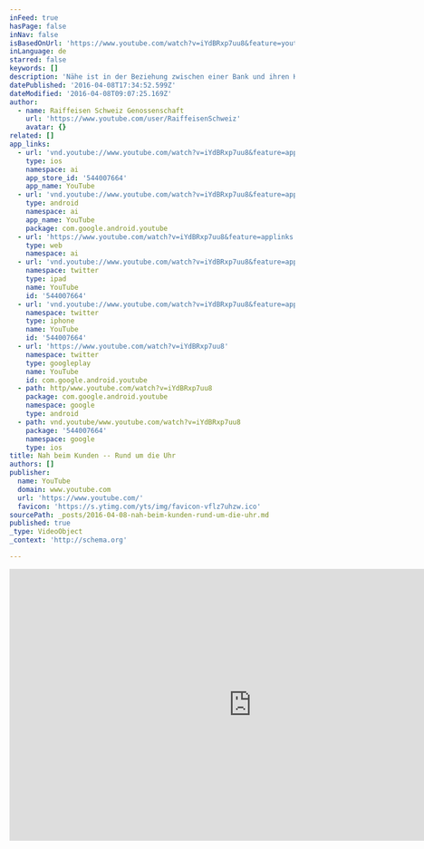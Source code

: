 ```yaml
---
inFeed: true
hasPage: false
inNav: false
isBasedOnUrl: 'https://www.youtube.com/watch?v=iYdBRxp7uu8&feature=youtu.be'
inLanguage: de
starred: false
keywords: []
description: 'Nähe ist in der Beziehung zwischen einer Bank und ihren Kunden entscheidend. Denn sie schafft Vertrauen. Raiffeisen sorgt auf ganzer Linie für Nähe. Dadurch, dass sie das dichteste Bancomaten- und Geschäftsstellen-Netz der Schweiz hat, sind ihre Bankdienstleistungen in hohem Mass verfügbar.'
datePublished: '2016-04-08T17:34:52.599Z'
dateModified: '2016-04-08T09:07:25.169Z'
author:
  - name: Raiffeisen Schweiz Genossenschaft
    url: 'https://www.youtube.com/user/RaiffeisenSchweiz'
    avatar: {}
related: []
app_links:
  - url: 'vnd.youtube://www.youtube.com/watch?v=iYdBRxp7uu8&feature=applinks'
    type: ios
    namespace: ai
    app_store_id: '544007664'
    app_name: YouTube
  - url: 'vnd.youtube://www.youtube.com/watch?v=iYdBRxp7uu8&feature=applinks'
    type: android
    namespace: ai
    app_name: YouTube
    package: com.google.android.youtube
  - url: 'https://www.youtube.com/watch?v=iYdBRxp7uu8&feature=applinks'
    type: web
    namespace: ai
  - url: 'vnd.youtube://www.youtube.com/watch?v=iYdBRxp7uu8&feature=applinks'
    namespace: twitter
    type: ipad
    name: YouTube
    id: '544007664'
  - url: 'vnd.youtube://www.youtube.com/watch?v=iYdBRxp7uu8&feature=applinks'
    namespace: twitter
    type: iphone
    name: YouTube
    id: '544007664'
  - url: 'https://www.youtube.com/watch?v=iYdBRxp7uu8'
    namespace: twitter
    type: googleplay
    name: YouTube
    id: com.google.android.youtube
  - path: http/www.youtube.com/watch?v=iYdBRxp7uu8
    package: com.google.android.youtube
    namespace: google
    type: android
  - path: vnd.youtube/www.youtube.com/watch?v=iYdBRxp7uu8
    package: '544007664'
    namespace: google
    type: ios
title: Nah beim Kunden -- Rund um die Uhr
authors: []
publisher:
  name: YouTube
  domain: www.youtube.com
  url: 'https://www.youtube.com/'
  favicon: 'https://s.ytimg.com/yts/img/favicon-vflz7uhzw.ico'
sourcePath: _posts/2016-04-08-nah-beim-kunden-rund-um-die-uhr.md
published: true
_type: VideoObject
_context: 'http://schema.org'

---
```

<iframe src="https://cdn.embedly.com/widgets/media.html?src=https%3A%2F%2Fwww.youtube.com%2Fembed%2FiYdBRxp7uu8%3Ffeature%3Doembed&amp;url=https%3A%2F%2Fwww.youtube.com%2Fwatch%3Fv%3DiYdBRxp7uu8%26feature%3Dyoutu.be&amp;image=https%3A%2F%2Fi.ytimg.com%2Fvi%2FiYdBRxp7uu8%2Fhqdefault.jpg&amp;key=b7d04c9b404c499eba89ee7072e1c4f7&amp;type=text%2Fhtml&amp;schema=youtube" width="854" height="480" scrolling="no" frameborder="0" allowfullscreen="allowfullscreen" style=""></iframe>